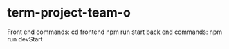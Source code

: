 # term-project-team-o

Front end commands:
cd frontend
npm run start
back end commands:
npm run devStart

